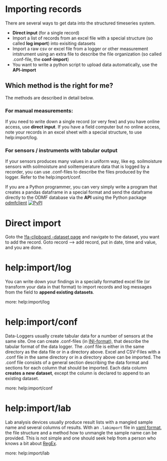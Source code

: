 # Importing records

There are several ways to get data into the structured timeseries system.

- **Direct input** (for a single record)
- Import a list of records from an excel file with a special structure (so called **log import**) into exisiting datasets
- Import a raw csv or excel file from a logger or other measurement intstrument using an extra file to describe the file organization (so called .conf-file, the **conf-import**)
- You want to write a python script to upload data automatically, use the **API-import**

## Which method is the right for me?

The methods are described in detail below.

### For manual measurements:
If you need to write down a single record (or very few) and you have online access, use **direct input**. 
If you have a field computer but no online access, note your records in an excel sheet with a special structure, to use 
help:import/log.

### For sensors / instruments with tabular output

If your sensors produces many values in a uniform way, like eg. 
soilmoisture sensors with soilmoisture and soiltemperature data that is
logged by a recorder, you can use .conf-files to describe the files
produced by the logger. Refer to the help:import/conf.

If you are a Python programmer, you can very simply write a program 
that creates a pandas dataframe in a special format and send the
dataframe directly to the ODMF database via the **API** using the
Python package
[odmfclient](https://github.com/jlu-ilr-hydro/odmfclient)
[![PyPI](https://img.shields.io/pypi/v/odmfclient?logo=pypi)](https://pypi.org/project/odmfclient/)

# Direct import

Goto the [!fa-clipboard -dataset page](/dataset) and navigate to the dataset, you want to add the record. Goto record --> add record, put in
date, time and value, and you are done.

# help:import/log

You can write down your findings in a specially formatted excel file (or transform your data in that format) to import records
and log messages from the field to **append existing datasets**.

more: help:import/log

# help:import/conf

Data-Loggers usually create tabular data for a number of sensors at the same site. One can create .conf-files 
(in [INI-format](https://en.wikipedia.org/wiki/INI_file)), that describe the tabular format of the data logger.
The .conf file is either in the same directory as the data file or in a directory above. Excel and CSV-Files with
a .conf file in the same directory or in a directory above can be imported. The .conf file consists of a general section
describing the data format and sections for each column that should be imported. Each data column **creates a new dataset**,
except the column is declared to append to an existing dataset.

more: help:import/conf

# help:import/lab

Lab analysis devices usually produce result lists with a mangled sample name and several columns of results. With an
`.labimport` file in [yaml format](https://en.wikipedia.org/wiki/YAML), the file structure and a method how to unmangle
the sample name can be provided. This is not simple and one should seek help from a person who knows a bit about 
[RegEx](https://en.wikipedia.org/wiki/Regular_expression). 

 more: help:import/lab

